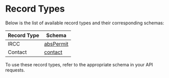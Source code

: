 # Record Types

Below is the list of available record types and their corresponding schemas:

| **Record Type** | **Schema**   |
| --------------- | ------------ |
| IRCC            | [absPermit](/ircc/schema)   |
| Contact         | [contact](/contact/schema)      |

To use these record types, refer to the appropriate schema in your API requests.